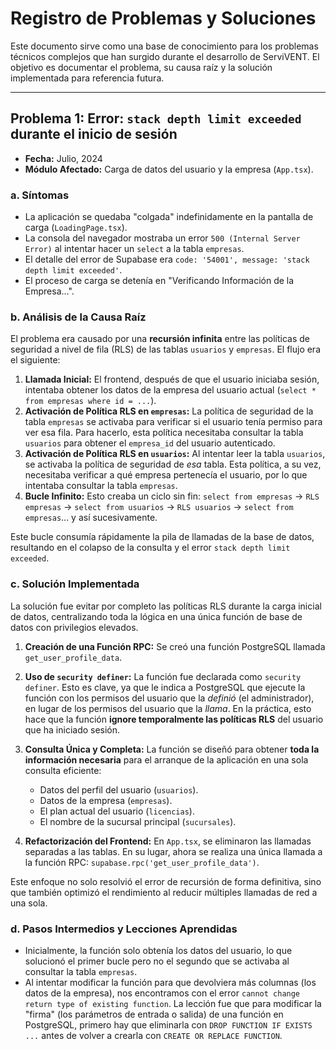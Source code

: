 # Registro de Problemas y Soluciones

Este documento sirve como una base de conocimiento para los problemas técnicos complejos que han surgido durante el desarrollo de ServiVENT. El objetivo es documentar el problema, su causa raíz y la solución implementada para referencia futura.

---

## Problema 1: Error: `stack depth limit exceeded` durante el inicio de sesión

-   **Fecha:** Julio, 2024
-   **Módulo Afectado:** Carga de datos del usuario y la empresa (`App.tsx`).

### a. Síntomas

-   La aplicación se quedaba "colgada" indefinidamente en la pantalla de carga (`LoadingPage.tsx`).
-   La consola del navegador mostraba un error `500 (Internal Server Error)` al intentar hacer un `select` a la tabla `empresas`.
-   El detalle del error de Supabase era `code: '54001', message: 'stack depth limit exceeded'`.
-   El proceso de carga se detenía en "Verificando Información de la Empresa...".

### b. Análisis de la Causa Raíz

El problema era causado por una **recursión infinita** entre las políticas de seguridad a nivel de fila (RLS) de las tablas `usuarios` y `empresas`. El flujo era el siguiente:

1.  **Llamada Inicial:** El frontend, después de que el usuario iniciaba sesión, intentaba obtener los datos de la empresa del usuario actual (`select * from empresas where id = ...`).
2.  **Activación de Política RLS en `empresas`:** La política de seguridad de la tabla `empresas` se activaba para verificar si el usuario tenía permiso para ver esa fila. Para hacerlo, esta política necesitaba consultar la tabla `usuarios` para obtener el `empresa_id` del usuario autenticado.
3.  **Activación de Política RLS en `usuarios`:** Al intentar leer la tabla `usuarios`, se activaba la política de seguridad de *esa* tabla. Esta política, a su vez, necesitaba verificar a qué empresa pertenecía el usuario, por lo que intentaba consultar la tabla `empresas`.
4.  **Bucle Infinito:** Esto creaba un ciclo sin fin: `select from empresas` -> `RLS empresas` -> `select from usuarios` -> `RLS usuarios` -> `select from empresas`... y así sucesivamente.

Este bucle consumía rápidamente la pila de llamadas de la base de datos, resultando en el colapso de la consulta y el error `stack depth limit exceeded`.

### c. Solución Implementada

La solución fue evitar por completo las políticas RLS durante la carga inicial de datos, centralizando toda la lógica en una única función de base de datos con privilegios elevados.

1.  **Creación de una Función RPC:** Se creó una función PostgreSQL llamada `get_user_profile_data`.

2.  **Uso de `security definer`:** La función fue declarada como `security definer`. Esto es clave, ya que le indica a PostgreSQL que ejecute la función con los permisos del usuario que la *definió* (el administrador), en lugar de los permisos del usuario que la *llama*. En la práctica, esto hace que la función **ignore temporalmente las políticas RLS** del usuario que ha iniciado sesión.

3.  **Consulta Única y Completa:** La función se diseñó para obtener **toda la información necesaria** para el arranque de la aplicación en una sola consulta eficiente:
    -   Datos del perfil del usuario (`usuarios`).
    -   Datos de la empresa (`empresas`).
    -   El plan actual del usuario (`licencias`).
    -   El nombre de la sucursal principal (`sucursales`).

4.  **Refactorización del Frontend:** En `App.tsx`, se eliminaron las llamadas separadas a las tablas. En su lugar, ahora se realiza una única llamada a la función RPC: `supabase.rpc('get_user_profile_data')`.

Este enfoque no solo resolvió el error de recursión de forma definitiva, sino que también optimizó el rendimiento al reducir múltiples llamadas de red a una sola.

### d. Pasos Intermedios y Lecciones Aprendidas

-   Inicialmente, la función solo obtenía los datos del usuario, lo que solucionó el primer bucle pero no el segundo que se activaba al consultar la tabla `empresas`.
-   Al intentar modificar la función para que devolviera más columnas (los datos de la empresa), nos encontramos con el error `cannot change return type of existing function`. La lección fue que para modificar la "firma" (los parámetros de entrada o salida) de una función en PostgreSQL, primero hay que eliminarla con `DROP FUNCTION IF EXISTS ...` antes de volver a crearla con `CREATE OR REPLACE FUNCTION`.